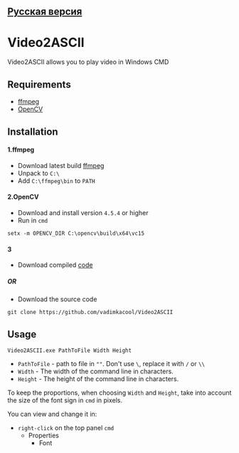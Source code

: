 ## [Русская версия](README.ru.md)

# Video2ASCII


Video2ASCII allows you to play video in Windows CMD
## Requirements
- [ffmpeg](https://www.gyan.dev/ffmpeg/builds/)
- [OpenCV](https://opencv.org/releases/)


## Installation

#### 1.ffmpeg
 - Download latest build [ffmpeg](https://www.gyan.dev/ffmpeg/builds/)
 - Unpack to `C:\`
 - Add `C:\ffmpeg\bin` to `PATH`

#### 2.OpenCV
- Download and install version `4.5.4` or higher
- Run in `cmd`
```
setx -m OPENCV_DIR C:\opencv\build\x64\vc15
```

#### 3
- Download compiled [code](https://github.com/vadimkacool/Video2ASCII/releases/latest)

##### OR

- Download the source code
```
git clone https://github.com/vadimkacool/Video2ASCII
```

## Usage

```
Video2ASCII.exe PathToFile Width Height
```
- `PathToFile` - path to file in `""`. Don't use `\`, replace it with `/` or `\\`
- `Width` - The width of the command line in characters.
- `Height` - The height of the command line in characters.

To keep the proportions, when choosing `Width` and `Height`, take into account the size of the font sign in `cmd` in pixels.

You can view and change it in:
- `right-click` on the top panel `cmd` 
  - Properties 
    - Font

